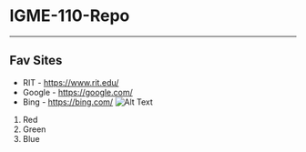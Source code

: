 # IGME-110-Repo

---

## Fav Sites

- RIT - https://www.rit.edu/
- Google - https://google.com/
- Bing - https://bing.com/
![Alt Text](https://www.rit.edu/sites/rit.edu/files/images/paragraph/image-card/apply2023.png)

1. Red
2. Green
3. Blue

   
